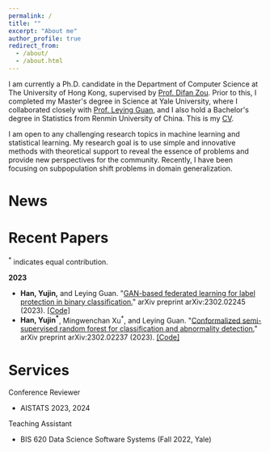 ```yaml
---
permalink: /
title: ""
excerpt: "About me"
author_profile: true
redirect_from: 
  - /about/
  - /about.html
---
```



I am currently a Ph.D. candidate in the Department of Computer Science at The University of Hong Kong, supervised by [Prof. Difan Zou](https://difanzou.github.io). Prior to this, I completed my Master's degree in Science at Yale University, where I collaborated closely with [Prof. Leying Guan](https://campuspress.yale.edu/lguan), and I also hold a Bachelor's degree in Statistics from Renmin University of China. This is my [CV](https://github.com/yujinhan98/yujinhan98.github.io/blob/master/yujin_CV_2023.pdf).

I am open to any challenging research topics in machine learning and statistical learning. My research goal is to use simple and innovative methods with theoretical support to reveal the essence of problems and provide new perspectives for the community. Recently, I have been focusing on subpopulation shift problems in domain generalization.



News
======

Recent Papers
======

<sup>*</sup> indicates equal contribution.
  
**2023**

- **Han, Yujin,** and Leying Guan. "[GAN-based federated learning for label protection in binary classification.](https://arxiv.org/pdf/2302.02245.pdf)" arXiv preprint arXiv:2302.02245 (2023). [[Code]](https://github.com/yujinhan98/Generative-Adversarial-Federated-Model)
- **Han, Yujin<sup>*</sup>**, Mingwenchan Xu<sup>*</sup>, and Leying Guan. "[Conformalized semi-supervised random forest for classification and abnormality detection.]([https://arxiv.org/pdf/2302.02245.pdf](https://arxiv.org/pdf/2302.02237.pdf))" arXiv preprint arXiv:2302.02237 (2023). [[Code]](https://github.com/yujinhan98/CSForest)

Services
======
Conference Reviewer
- AISTATS 2023, 2024

Teaching Assistant
- BIS 620 Data Science Software Systems (Fall 2022, Yale)
